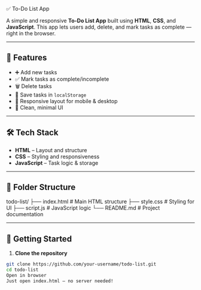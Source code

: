 ✅ To-Do List App

A simple and responsive **To-Do List App** built using **HTML**, **CSS**, and **JavaScript**. This app lets users add, delete, and mark tasks as complete — right in the browser.

---

## 🌟 Features

- ➕ Add new tasks
- ✅ Mark tasks as complete/incomplete
- 🗑️ Delete tasks
- 💾 Save tasks in `localStorage`
- 📱 Responsive layout for mobile & desktop
- 🎨 Clean, minimal UI

---

## 🛠️ Tech Stack

- **HTML** – Layout and structure
- **CSS** – Styling and responsiveness
- **JavaScript** – Task logic & storage

---

## 📁 Folder Structure

todo-list/
├── index.html # Main HTML structure
├── style.css # Styling for UI
├── script.js # JavaScript logic
└── README.md # Project documentation


---

## 🚀 Getting Started

1. **Clone the repository**
```bash
git clone https://github.com/your-username/todo-list.git
cd todo-list
Open in browser
Just open index.html — no server needed!
